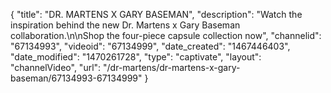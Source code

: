 {
    "title": "DR. MARTENS X GARY BASEMAN",
    "description": "Watch the inspiration behind the new Dr. Martens x Gary Baseman collaboration.\n\nShop the four-piece capsule collection now",
    "channelid": "67134993",
    "videoid": "67134999",
    "date_created": "1467446403",
    "date_modified": "1470261728",
    "type": "captivate",
    "layout": "channelVideo",
    "url": "\/dr-martens\/dr-martens-x-gary-baseman\/67134993-67134999"
}